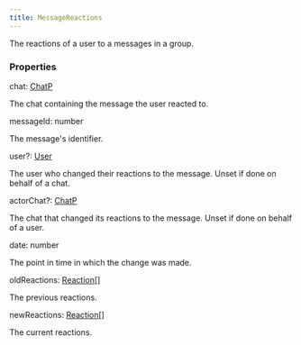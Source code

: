 ```yaml
---
title: MessageReactions
---
```


The reactions of a user to a messages in a group.

### Properties

<div class="flex flex-col gap-3"><div><div class="flex gap-2"><div class="font-mono p" id="p_chat" data-anchor><span class="font-bold">chat</span><span class="opacity-50">:</span> <a href="/types/chatp"  >ChatP</a></div></div><div class="pl-3"><div class="no-margin">

The chat containing the message the user reacted to.

</div></div></div><div><div class="flex gap-2"><div class="font-mono p" id="p_messageId" data-anchor><span class="font-bold">messageId</span><span class="opacity-50">:</span> <span>number</span></div></div><div class="pl-3"><div class="no-margin">

The message's identifier.

</div></div></div><div><div class="flex gap-2"><div class="font-mono p" id="p_user" data-anchor><span class="font-bold">user</span><span class="opacity-50"><span title="Optional" class="cursor-help">?</span>:</span> <a href="/types/user"  >User</a></div></div><div class="pl-3"><div class="no-margin">

The user who changed their reactions to the message. Unset if done on behalf of a chat.

</div></div></div><div><div class="flex gap-2"><div class="font-mono p" id="p_actorChat" data-anchor><span class="font-bold">actorChat</span><span class="opacity-50"><span title="Optional" class="cursor-help">?</span>:</span> <a href="/types/chatp"  >ChatP</a></div></div><div class="pl-3"><div class="no-margin">

The chat that changed its reactions to the message. Unset if done on behalf of a user.

</div></div></div><div><div class="flex gap-2"><div class="font-mono p" id="p_date" data-anchor><span class="font-bold">date</span><span class="opacity-50">:</span> <span>number</span></div></div><div class="pl-3"><div class="no-margin">

The point in time in which the change was made.

</div></div></div><div><div class="flex gap-2"><div class="font-mono p" id="p_oldReactions" data-anchor><span class="font-bold">oldReactions</span><span class="opacity-50">:</span> <a href="/types/reaction"  >Reaction</a><span class="opacity-50">[]</span></div></div><div class="pl-3"><div class="no-margin">

The previous reactions.

</div></div></div><div><div class="flex gap-2"><div class="font-mono p" id="p_newReactions" data-anchor><span class="font-bold">newReactions</span><span class="opacity-50">:</span> <a href="/types/reaction"  >Reaction</a><span class="opacity-50">[]</span></div></div><div class="pl-3"><div class="no-margin">

The current reactions.

</div></div></div></div>

